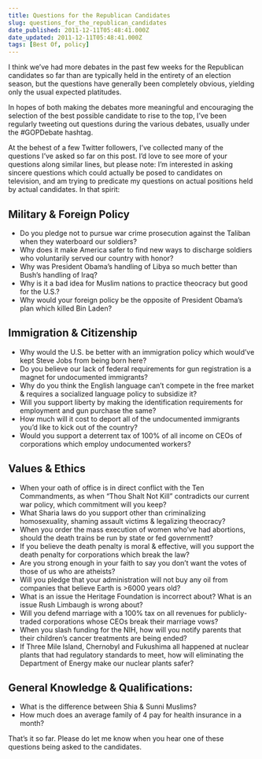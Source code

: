 ```yaml
---
title: Questions for the Republican Candidates
slug: questions_for_the_republican_candidates
date_published: 2011-12-11T05:48:41.000Z
date_updated: 2011-12-11T05:48:41.000Z
tags: [Best Of, policy]
---
```


I think we’ve had more debates in the past few weeks for the Republican candidates so far than are typically held in the entirety of an election season, but the questions have generally been completely obvious, yielding only the usual expected platitudes.

In hopes of both making the debates more meaningful and encouraging the selection of the best possible candidate to rise to the top, I’ve been regularly tweeting out questions during the various debates, usually under the #GOPDebate hashtag.

At the behest of a few Twitter followers, I’ve collected many of the questions I’ve asked so far on this post. I’d love to see more of your questions along similar lines, but please note: I’m interested in asking sincere questions which could actually be posed to candidates on television, and am trying to predicate my questions on actual positions held by actual candidates. In that spirit:

## Military & Foreign Policy

- Do you pledge not to pursue war crime prosecution against the Taliban when they waterboard our soldiers?
- Why does it make America safer to find new ways to discharge soldiers who voluntarily served our country with honor?
- Why was President Obama’s handling of Libya so much better than Bush’s handling of Iraq?
- Why is it a bad idea for Muslim nations to practice theocracy but good for the U.S.?
- Why would your foreign policy be the opposite of President Obama’s plan which killed Bin Laden?

## Immigration & Citizenship

- Why would the U.S. be better with an immigration policy which would’ve kept Steve Jobs from being born here?
- Do you believe our lack of federal requirements for gun registration is a magnet for undocumented immigrants?
- Why do you think the English language can’t compete in the free market & requires a socialized language policy to subsidize it?
- Will you support liberty by making the identification requirements for employment and gun purchase the same?
- How much will it cost to deport all of the undocumented immigrants you’d like to kick out of the country?
- Would you support a deterrent tax of 100% of all income on CEOs of corporations which employ undocumented workers?

## Values & Ethics

- When your oath of office is in direct conflict with the Ten Commandments, as when “Thou Shalt Not Kill” contradicts our current war policy, which commitment will you keep?
- What Sharia laws do you support other than criminalizing homosexuality, shaming assault victims & legalizing theocracy?
- When you order the mass execution of women who’ve had abortions, should the death trains be run by state or fed governmentt?
- If you believe the death penalty is moral & effective, will you support the death penalty for corporations which break the law?
- Are you strong enough in your faith to say you don’t want the votes of those of us who are atheists?
- Will you pledge that your administration will not buy any oil from companies that believe Earth is >6000 years old?
- What is an issue the Heritage Foundation is incorrect about? What is an issue Rush Limbaugh is wrong about?
- Will you defend marriage with a 100% tax on all revenues for publicly-traded corporations whose CEOs break their marriage vows?
- When you slash funding for the NIH, how will you notify parents that their children’s cancer treatments are being ended?
- If Three Mile Island, Chernobyl and Fukushima all happened at nuclear plants that had regulatory standards to meet, how will eliminating the Department of Energy make our nuclear plants safer?

## General Knowledge & Qualifications:

- What is the difference between Shia & Sunni Muslims?
- How much does an average family of 4 pay for health insurance in a month?

That’s it so far. Please do let me know when you hear one of these questions being asked to the candidates.
